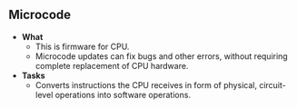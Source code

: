 ## Microcode
- **What**
  - This is firmware for CPU.
  - Microcode updates can fix bugs and other errors, without requiring complete replacement of CPU hardware.
- **Tasks**  
  - Converts instructions the CPU receives in form of physical, circuit-level operations into software operations.
  
